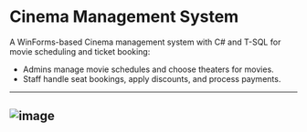 # Cinema Management System  
A WinForms-based Cinema management system with C# and T-SQL for movie scheduling and ticket booking:  
* Admins manage movie schedules and choose theaters for movies.  
* Staff handle seat bookings, apply discounts, and process payments.  

---
![image](https://github.com/user-attachments/assets/b3be7f37-325b-432a-8cf0-f09592c97691)
---
